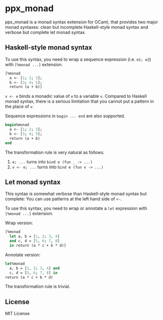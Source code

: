 # ppx_monad

ppx_monad is a monad syntax extension for OCaml, that provides two
major monad syntaxes: clean but incomplete Haskell-style monad syntax
and verbose but complete let monad syntax.

## Haskell-style monad syntax

To use this syntax, you need to wrap a sequence expression (i.e. `e1;
e2`) with `[%monad ...]` extension.

```OCaml
[%monad
  a <- [1; 2; 3];
  b <- [3; 4; 5];
  return (a + b)]
```

`v <- e` binds a monadic value of `e` to a variable `v`.  Compared to
Haskell monad syntax, there is a serious limitation that you cannot
put a pattern in the place of `v`.

Sequence expressions in `begin ... end` are also supported.

```OCaml
begin%monad
  a <- [1; 2; 3];
  b <- [3; 4; 5];
  return (a + b)
end
```

The transformation rule is very natural as follows.

1. `e; ...` turns into `bind e (fun _ -> ...)`
2. `v <- e; ...` turns into `bind e (fun v -> ...)`

## Let monad syntax

This syntax is somewhat verbose than Haskell-style monad syntax but
complete: You can use patterns at the left hand side of `<-`.

To use this syntax, you need to wrap or annotate a `let` expression
with `[%monad ...]` extension.

Wrap version:

```OCaml
[%monad
  let a, b = [1, 2; 3, 4]
  and c, d = [5, 6; 7, 8]
  in return (a * c + b * d)]
```

Annotate version:

```OCaml
let%monad
  a, b = [1, 2; 3, 4] and
  c, d = [5, 6; 7, 8] in
return (a * c + b * d)
```

The transformation rule is trivial.

## License

MIT License

